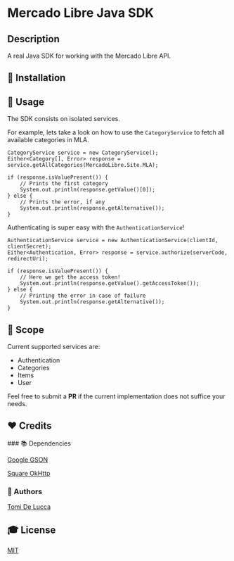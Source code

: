 # Mercado Libre Java SDK

## Description

A real Java SDK for working with the Mercado Libre API.

## 💾 Installation


## 💼 Usage

The SDK consists on isolated services. 

For example, lets take a look on how to use the `CategoryService` to fetch all available categories in MLA.

```
CategoryService service = new CategoryService();
Either<Category[], Error> response = service.getAllCategories(MercadoLibre.Site.MLA);

if (response.isValuePresent()) {
    // Prints the first category
    System.out.println(response.getValue()[0]);
} else {
    // Prints the error, if any
    System.out.println(response.getAlternative());
}
```

Authenticating is super easy with the `AuthenticationService`!

```
AuthenticationService service = new AuthenticationService(clientId, clientSecret);
Either<Authentication, Error> response = service.authorize(serverCode, redirectUri);

if (response.isValuePresent()) {
    // Here we get the access token!
    System.out.println(response.getValue().getAccessToken());
} else {
    // Printing the error in case of failure
    System.out.println(response.getAlternative());
}
```

## 🔎 Scope

Current supported services are:

* Authentication
* Categories
* Items
* User

Feel free to submit a **PR** if the current implementation does not suffice your needs.

## ❤️ Credits

### 📚 Dependencies

[Google GSON](https://github.com/google/gson)

[Square OkHttp](https://github.com/square/okhttp)

### 👤 Authors

[Tomi De Lucca](https://twitter.com/tomidelucca)

## 🎓 License

[MIT](http://webpro.mit-license.org/)

